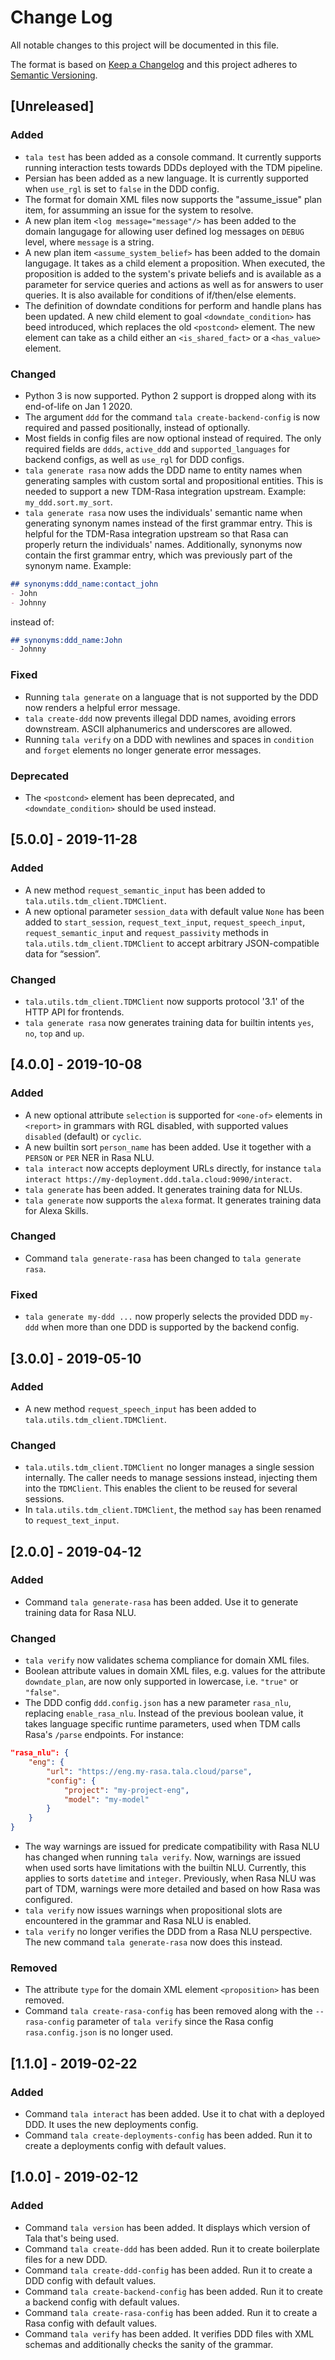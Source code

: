 # Change Log
All notable changes to this project will be documented in this file.

The format is based on [Keep a Changelog](http://keepachangelog.com/) and this project adheres to [Semantic Versioning](http://semver.org/).

## [Unreleased]
### Added
- `tala test` has been added as a console command. It currently supports running interaction tests towards DDDs deployed with the TDM pipeline.
- Persian has been added as a new language. It is currently supported when `use_rgl` is set to `false` in the DDD config.
- The format for domain XML files now supports the "assume_issue" plan item, for assumming an issue for the system to resolve.
- A new plan item `<log message="message"/>` has been added to the domain langugage for allowing user defined log messages on `DEBUG` level, where `message` is a string.
- A new plan item `<assume_system_belief>` has been added to the domain langugage. It takes as a child element a proposition. When executed, the proposition is added to the system's private beliefs and is available as a parameter for service queries and actions as well as for answers to user queries. It is also available for conditions of if/then/else elements.
- The definition of downdate conditions for perform and handle plans has been updated. A new child element to goal `<downdate_condition>` has beed introduced, which replaces the old `<postcond>` element. The new element can take as a child either an `<is_shared_fact>` or a `<has_value>` element.

### Changed
- Python 3 is now supported. Python 2 support is dropped along with its end-of-life on Jan 1 2020.
- The argument `ddd` for the command `tala create-backend-config` is now required and passed positionally, instead of optionally.
- Most fields in config files are now optional instead of required. The only required fields are `ddds`, `active_ddd` and `supported_languages` for backend configs, as well as `use_rgl` for DDD configs.
- `tala generate rasa` now adds the DDD name to entity names when generating samples with custom sortal and propositional entities. This is needed to support a new TDM-Rasa integration upstream. Example: `my_ddd.sort.my_sort`.
- `tala generate rasa` now uses the individuals' semantic name when generating synonym names instead of the first grammar entry. This is helpful for the TDM-Rasa integration upstream so that Rasa can properly return the individuals' names. Additionally, synonyms now contain the first grammar entry, which was previously part of the synonym name. Example:
 ```md
 ## synonyms:ddd_name:contact_john
 - John
 - Johnny
 ```
 instead of:
 ```md
 ## synonyms:ddd_name:John
 - Johnny
 ```

### Fixed
- Running `tala generate` on a language that is not supported by the DDD now renders a helpful error message.
- `tala create-ddd` now prevents illegal DDD names, avoiding errors downstream. ASCII alphanumerics and underscores are allowed.
- Running `tala verify` on a DDD with newlines and spaces in `condition` and `forget` elements no longer generate error messages.

### Deprecated
- The `<postcond>` element has been deprecated, and `<downdate_condition>` should be used instead.

## [5.0.0] - 2019-11-28
### Added
- A new method `request_semantic_input` has been added to `tala.utils.tdm_client.TDMClient`.
- A new optional parameter `session_data` with default value `None` has been added to `start_session`, `request_text_input`, `request_speech_input`, `request_semantic_input` and `request_passivity` methods in `tala.utils.tdm_client.TDMClient` to accept arbitrary JSON-compatible data for “session”.

### Changed
- `tala.utils.tdm_client.TDMClient` now supports protocol '3.1' of the HTTP API for frontends.
- `tala generate rasa` now generates training data for builtin intents `yes`, `no`, `top` and `up`.

## [4.0.0] - 2019-10-08
### Added
- A new optional attribute `selection` is supported for `<one-of>` elements in `<report>` in grammars with RGL disabled, with supported values `disabled` (default) or `cyclic`.
- A new builtin sort `person_name` has been added. Use it together with a `PERSON` or `PER` NER in Rasa NLU.
- `tala interact` now accepts deployment URLs directly, for instance `tala interact https://my-deployment.ddd.tala.cloud:9090/interact`.
- `tala generate` has been added. It generates training data for NLUs.
- `tala generate` now supports the `alexa` format. It generates training data for Alexa Skills.

### Changed
- Command `tala generate-rasa` has been changed to `tala generate rasa`.

### Fixed
- `tala generate my-ddd ...` now properly selects the provided DDD `my-ddd` when more than one DDD is supported by the backend config.

## [3.0.0] - 2019-05-10
### Added
- A new method `request_speech_input` has been added to `tala.utils.tdm_client.TDMClient`.

### Changed
- `tala.utils.tdm_client.TDMClient` no longer manages a single session internally. The caller needs to manage sessions instead, injecting them into the `TDMClient`. This enables the client to be reused for several sessions.
- In `tala.utils.tdm_client.TDMClient`, the method `say` has been renamed to `request_text_input`.

## [2.0.0] - 2019-04-12
### Added
- Command `tala generate-rasa` has been added. Use it to generate training data for Rasa NLU.

### Changed
- `tala verify` now validates schema compliance for domain XML files.
- Boolean attribute values in domain XML files, e.g. values for the attribute `downdate_plan`, are now only supported in lowercase, i.e. `"true"` or `"false"`.
- The DDD config `ddd.config.json` has a new parameter `rasa_nlu`, replacing `enable_rasa_nlu`. Instead of the previous boolean value, it takes language specific runtime parameters, used when TDM calls Rasa's `/parse` endpoints. For instance:
```json
"rasa_nlu": {
    "eng": {
        "url": "https://eng.my-rasa.tala.cloud/parse",
        "config": {
            "project": "my-project-eng",
            "model": "my-model"
        }
    }
}
```
- The way warnings are issued for predicate compatibility with Rasa NLU has changed when running `tala verify`. Now, warnings are issued when used sorts have limitations with the builtin NLU. Currently, this applies to sorts `datetime` and `integer`. Previously, when Rasa NLU was part of TDM, warnings were more detailed and based on how Rasa was configured.
- `tala verify` now issues warnings when propositional slots are encountered in the grammar and Rasa NLU is enabled.
- `tala verify` no longer verifies the DDD from a Rasa NLU perspective. The new command `tala generate-rasa` now does this instead.

### Removed
- The attribute `type` for the domain XML element `<proposition>` has been removed.
- Command `tala create-rasa-config` has been removed along with the `--rasa-config` parameter of `tala verify` since the Rasa config `rasa.config.json` is no longer used.

## [1.1.0] - 2019-02-22
### Added
- Command `tala interact` has been added. Use it to chat with a deployed DDD. It uses the new deployments config.
- Command `tala create-deployments-config` has been added. Run it to create a deployments config with default values.

## [1.0.0] - 2019-02-12
### Added
- Command `tala version` has been added. It displays which version of Tala that's being used.
- Command `tala create-ddd` has been added. Run it to create boilerplate files for a new DDD.
- Command `tala create-ddd-config` has been added. Run it to create a DDD config with default values.
- Command `tala create-backend-config` has been added. Run it to create a backend config with default values.
- Command `tala create-rasa-config` has been added. Run it to create a Rasa config with default values.
- Command `tala verify` has been added. It verifies DDD files with XML schemas and additionally checks the sanity of the grammar.
